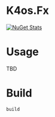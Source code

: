 # K4os.Fx

[![NuGet Stats](https://img.shields.io/nuget/v/K4os.Fx.svg)](https://www.nuget.org/packages/K4os.Fx)

# Usage

TBD

# Build

```shell
build
```

